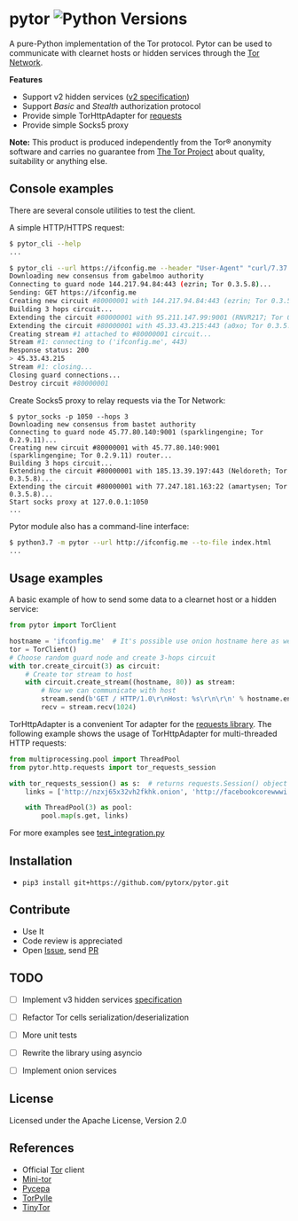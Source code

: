 pytor ![Python Versions]
=====

A pure-Python implementation of the Tor protocol.
Pytor can be used to communicate with clearnet hosts or hidden services through the [Tor Network](https://torproject.org/about/overview.html). 

**Features**
- Support v2 hidden services ([v2 specification](https://gitweb.torproject.org/torspec.git/tree/rend-spec-v2.txt))
- Support *Basic* and *Stealth* authorization protocol
- Provide simple TorHttpAdapter for [requests](https://2.python-requests.org)
- Provide simple Socks5 proxy

**Note:** This product is produced independently from the Tor® anonymity software and carries no guarantee from [The Tor Project](https://www.torproject.org/) about quality, suitability or anything else.

Console examples
-----------
There are several console utilities to test the client.

A simple HTTP/HTTPS request:
```bash
$ pytor_cli --help
...

$ pytor_cli --url https://ifconfig.me --header "User-Agent" "curl/7.37.0"
Downloading new consensus from gabelmoo authority
Connecting to guard node 144.217.94.84:443 (ezrin; Tor 0.3.5.8)...
Sending: GET https://ifconfig.me
Creating new circuit #80000001 with 144.217.94.84:443 (ezrin; Tor 0.3.5.8) router...
Building 3 hops circuit...
Extending the circuit #80000001 with 95.211.147.99:9001 (RNVR217; Tor 0.3.5.7)...
Extending the circuit #80000001 with 45.33.43.215:443 (a0xo; Tor 0.3.5.8)...
Creating stream #1 attached to #80000001 circuit...
Stream #1: connecting to ('ifconfig.me', 443)
Response status: 200
> 45.33.43.215
Stream #1: closing...
Closing guard connections...
Destroy circuit #80000001
```

Create Socks5 proxy to relay requests via the Tor Network:
```
$ pytor_socks -p 1050 --hops 3
Downloading new consensus from bastet authority
Connecting to guard node 45.77.80.140:9001 (sparklingengine; Tor 0.2.9.11)...
Creating new circuit #80000001 with 45.77.80.140:9001 (sparklingengine; Tor 0.2.9.11) router...
Building 3 hops circuit...
Extending the circuit #80000001 with 185.13.39.197:443 (Neldoreth; Tor 0.3.5.8)...
Extending the circuit #80000001 with 77.247.181.163:22 (amartysen; Tor 0.3.5.8)...
Start socks proxy at 127.0.0.1:1050
...
```

Pytor module also has a command-line interface:

```bash
$ python3.7 -m pytor --url http://ifconfig.me --to-file index.html
...
```

Usage examples 
-----------

A basic example of how to send some data to a clearnet host or a hidden service:
```python
from pytor import TorClient

hostname = 'ifconfig.me'  # It's possible use onion hostname here as well
tor = TorClient()
# Choose random guard node and create 3-hops circuit
with tor.create_circuit(3) as circuit:
    # Create tor stream to host
    with circuit.create_stream((hostname, 80)) as stream:
        # Now we can communicate with host
        stream.send(b'GET / HTTP/1.0\r\nHost: %s\r\n\r\n' % hostname.encode())
        recv = stream.recv(1024)
```

TorHttpAdapter is a convenient Tor adapter for the [requests library](https://2.python-requests.org/en/master/user/advanced/#transport-adapters).
The following example shows the usage of TorHttpAdapter for multi-threaded HTTP requests:
```python
from multiprocessing.pool import ThreadPool
from pytor.http.requests import tor_requests_session

with tor_requests_session() as s:  # returns requests.Session() object
    links = ['http://nzxj65x32vh2fkhk.onion', 'http://facebookcorewwwi.onion'] * 2

    with ThreadPool(3) as pool:
        pool.map(s.get, links)

```

For more examples see [test_integration.py](https://github.com/pytorx/pytor/tests/integration/test_integration.py)


Installation
------------
* `pip3 install git+https://github.com/pytorx/pytor.git`


Contribute
----------
* Use It
* Code review is appreciated
* Open [Issue], send [PR]


TODO
----
- [ ] Implement v3 hidden services [specification](https://gitweb.torproject.org/torspec.git/tree/rend-spec-v3.txt)
- [ ] Refactor Tor cells serialization/deserialization
- [ ] More unit tests
- [ ] Rewrite the library using asyncio
- [ ] Implement onion services


License
-------
Licensed under the Apache License, Version 2.0


References
----------
- Official [Tor](https://gitweb.torproject.org/tor.git/) client
- [Mini-tor](https://github.com/wbenny/mini-tor)
- [Pycepa](https://github.com/pycepa/pycepa)
- [TorPylle](https://github.com/cea-sec/TorPylle)
- [TinyTor](https://github.com/Marten4n6/TinyTor)


[Python Versions]:      https://img.shields.io/badge/python-3.6,%203.7-blue.svg
[Issue]:                https://github.com/pytorx/pytor/issues
[PR]:                   https://github.com/pytorx/pytor/pulls